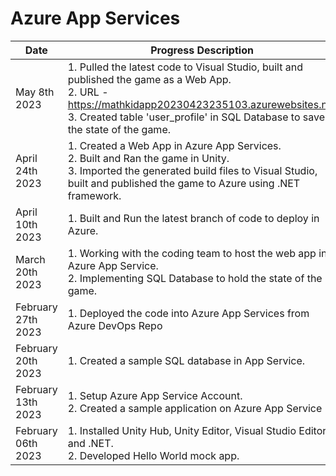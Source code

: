 # Azure App Services
| Date | Progress Description | 
| --------------- | --------------- |
| May 8th 2023 | 1. Pulled the latest code to Visual Studio, built and published the game as a Web App.<br> 2. URL - https://mathkidapp20230423235103.azurewebsites.net <br> 3. Created table 'user_profile' in SQL Database to save the state of the game.|
| April 24th 2023 | 1. Created a Web App in Azure App Services. <br> 2. Built and Ran the game in Unity. <br> 3. Imported the generated build files to Visual Studio, built and published the game to Azure using .NET framework.|
| April 10th 2023 | 1. Built and Run the latest branch of code to deploy in Azure.|
| March 20th 2023 | 1. Working with the coding team to host the web app in Azure App Service. <br> 2. Implementing SQL Database to hold the state of the game.|
| February 27th 2023 | 1. Deployed the code into Azure App Services from Azure DevOps Repo|
| February 20th 2023 | 1. Created a sample SQL database in App Service.|
| February 13th 2023 | 1. Setup Azure App Service Account. <br> 2. Created a sample application on Azure App Service|
| February 06th 2023 | 1. Installed Unity Hub, Unity Editor, Visual Studio Editor and .NET. <br> 2. Developed Hello World mock app.|
